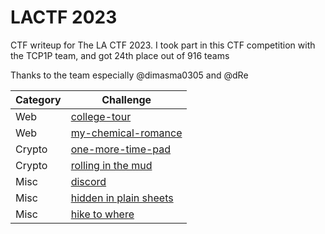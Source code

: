 # LACTF 2023
CTF writeup for The LA CTF 2023. I took part in this CTF competition with the TCP1P team, and got 24th place out of 916 teams

Thanks to the team especially @dimasma0305 and @dRe

| Category | Challenge
| --- | --- |
| Web | [college-tour](/LACTF%202023/college-tour/)
| Web | [my-chemical-romance](/LACTF%202023/my-chemical-romance/)
| Crypto | [one-more-time-pad](/LACTF%202023/one-more-time-pad/)
| Crypto | [rolling in the mud](/LACTF%202023/rolling%20in%20the%20mud/)
| Misc | [discord](/LACTF%202023/discord/)
| Misc | [hidden in plain sheets](/LACTF%202023/hidden%20in%20plain%20sheets/)
| Misc | [hike to where](/LACTF%202023/hike%20to%20where/)
